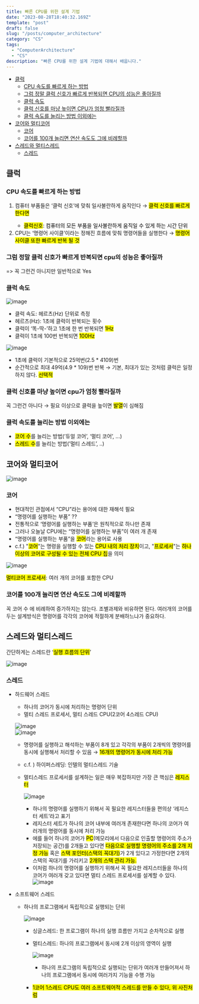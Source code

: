```yaml
---
title: 빠른 CPU를 위한 설계 기법
date: "2023-08-28T18:40:32.169Z"
template: "post"
draft: false
slug: "/posts/computer_architecture"
category: "CS"
tags:
  - "ComputerArchitecture"
  - "CS"
description: "빠른 CPU를 위한 설계 기법에 대해서 배웁니다."
---
```


- [클럭](#클럭)
  - [CPU 속도를 빠르게 하는 방법](#cpu-속도를-빠르게-하는-방법)
  - [그럼 정말 클럭 신호가 빠르게 반복되면 CPU의 성능은 좋아질까](#그럼-정말-클럭-신호가-빠르게-반복되면-cpu의-성능은-좋아질까)
  - [클럭 속도](#클럭-속도)
  - [클럭 신호를 마냥 높이면 CPU가 엄청 빨라질까](#클럭-신호를-마냥-높이면-cpu가-엄청-빨라질까)
  - [클럭 속도를 늘리는 방법 이외에는](#클럭-속도를-늘리는-방법-이외에는)
- [코어와 멀티코어](#코어와-멀티코어)
  - [코어](#코어)
  - [코어를 100개 늘리면 연산 속도도 그에 비례할까](#코어를-100개-늘리면-연산-속도도-그에-비례할까)
- [스레드와 멀티스레드](#스레드와-멀티스레드)
  - [스레드](#스레드)

## 클럭

### CPU 속도를 빠르게 하는 방법

1. 컴퓨터 부품들은 ‘클럭 신호’에 맞춰 일사불란하게 움직인다 → <Mark>클럭 신호를 빠르게 한다면
   - <Mark>클럭신호</Mark>: 컴퓨터의 모든 부품을 일사불란하게 움직일 수 있게 하는 시간 단위
2. CPU는 ‘명령어 사이클’이라는 정해진 흐름에 맞춰 명령어들을 실행한다 → <Mark>명령어 사이클 또한 빠르게 반복 될 것

### 그럼 정말 클럭 신호가 빠르게 반복되면 cpu의 성능은 좋아질까

=> 꼭 그런건 아니지만 일반적으로 Yes

### 클럭 속도

![image](https://github.com/dltlaos11/CodeSolving/assets/74396128/dc0f7a32-f81b-4783-8de0-baf8fba14125)

- 클럭 속도: 헤르츠(Hz) 단위로 측정
- 헤르츠(Hz): 1초에 클럭이 반복되는 횟수
- 클럭이 ‘똑-딱-’하고 1초에 한 번 반복되면 <Mark>1Hz
- 클럭이 1초에 100번 반복되면 <Mark>100Hz

![image](https://github.com/dltlaos11/CodeSolving/assets/74396128/8eff3334-daf7-4a88-81d6-cc26dddb65e7)

- 1초에 클럭이 기본적으로 25억번(2.5 \* 4109)번
- 순간적으로 최대 49억(4.9 \* 109)번 반복 → 기본, 최대가 있는 것처럼 클럭은 일정하지 않다. <Mark>선택적

### 클럭 신호를 마냥 높이면 cpu가 엄청 빨라질까

꼭 그런건 아니다 → 필요 이상으로 클럭을 높이면 <Mark>발열</Mark>이 심해짐

### 클럭 속도를 늘리는 방법 이외에는

- <Mark>코어 수</Mark>를 늘리는 방법(’듀얼 코어’, ‘멀티 코어’, …)
- <Mark>스레드 수</Mark>를 늘리는 방법(’멀티 스레드’, ..)

## 코어와 멀티코어

![image](https://github.com/dltlaos11/CodeSolving/assets/74396128/8f712274-8871-42fd-8dc4-3c83a23e787e)

### 코어

- 현대적인 관점에서 “CPU”라는 용어에 대한 재해석 필요
- “명령어를 실행하는 부품” ??
- 전통적으로 ‘명령어를 실행하는 부품’은 원칙적으로 하나만 존재
- 그러나 오늘날 CPU에는 “명령어를 실행하는 부품”이 여러 개 존재
- “명령어를 실행하는 부품”을 <Mark>코어</Mark>라는 용어로 사용
- c.f.) "<Mark>코어</Mark>"는 명령을 실행할 수 있는 <Mark>CPU 내의 처리 장치</Mark>이고, "<Mark>프로세서</Mark>"는 <Mark>하나 이상의 코어로 구성될 수 있는 전체 CPU 칩</Mark>을 의미

![image](https://github.com/dltlaos11/CodeSolving/assets/74396128/b972b6ed-baac-4db2-8e66-c120a2976590)

<Mark>멀티코어 프로세서</Mark>: 여러 개의 코어를 포함한 CPU

### 코어를 100개 늘리면 연산 속도도 그에 비례할까

꼭 코어 수 에 비례하여 증가하지는 않는다. 조별과제와 비유하면 된다.
여러개의 코어를 두는 설계방식은 명령어를 각각의 코어에 적절하게 분배하느냐가 중요하다.

## 스레드와 멀티스레드

간단하게는 스레드란 ‘<Mark>실행 흐름의 단위</Mark>’

![image](https://github.com/dltlaos11/CodeSolving/assets/74396128/cc9f3e19-a283-400c-8e12-b93a4e0eb318)

### 스레드

- 하드웨어 스레드

  - 하나의 코어가 동시에 처리하는 명령어 단위
  - 멀티 스레드 프로세서, 멀티 스레드 CPU(2코어 4스레드 CPU)

  ![image](https://github.com/dltlaos11/CodeSolving/assets/74396128/81171e90-9971-4aae-80aa-637bc67394b4)
  </br>
  ![image](https://github.com/dltlaos11/CodeSolving/assets/74396128/0c522fd1-f30b-4294-9407-61d8c67fdc14)

  - 명령어를 실행하고 해석하는 부품이 8개 있고 각각의 부품이 2개씩의 명령어를 동시에 실행해서 처리할 수 있음 → <Mark>16개의 명령어가 동시에 처리 가능
  - c.f. ) 하이퍼스레딩: 인텔의 멀티스레드 기술
  - 멀티스레드 프로세서를 설계하는 일은 매우 복잡하지만 가장 큰 핵심은 <Mark>레지스터

    ![image](https://github.com/dltlaos11/CodeSolving/assets/74396128/d0663fd6-3ce2-424e-8bb5-6cc1be81bca4)

    - 하나의 명령어를 실행하기 위해서 꼭 필요한 레지스터들을 편의상 ‘레지스터 세트’라고 표기
    - 레지스터 세트가 하나의 코어 내부에 여러개 존재한다면 하나의 코어가 여러개의 명령어를 동시에 처리 가능
    - 에를 들어 하나의 코어가 <Mark>PC</Mark>(메모리에서 다음으로 인출할 명령어의 주소가 저장되는 공간)를 2개들고 있다면 <Mark>다음으로 실행할 명령어의 주소를 2개 지정 가능</Mark> 혹은 <Mark>스택 포인터(스택의 꼭대기)</Mark>가 2개 있다고 가정한다면 2개의 스택의 꼭대기를 가리키고 <Mark>2개의 스택 관리 가능.
    - 이처럼 하나의 명령어를 실행하기 위해서 꼭 필요한 레지스터들을 하나의 코어가 여러개 갖고 있다면 멀티 스레드 프로세서를 설계할 수 있다.
      ![image](https://github.com/dltlaos11/CodeSolving/assets/74396128/7ce18bfb-bb36-458d-81c5-5e901badf598)

- 소프트웨어 스레드

  - 하나의 프로그램에서 독립적으로 실행되는 단위

    ![image](https://github.com/dltlaos11/CodeSolving/assets/74396128/7866cfe4-bf27-4b88-93f2-2e33c9472c5c)

    - 싱글스레드: 한 프로그램이 하나의 실행 흐름만 가지고 순차적으로 실행
    - 멀티스레드: 하나의 프로그램에서 동시에 2개 이상의 영역이 실행

      ![image](https://github.com/dltlaos11/CodeSolving/assets/74396128/85158dd1-ca4e-486e-bf50-9f2c4b7528b1)

      - 하나의 프로그램의 독립적으로 실행되는 단위가 여러개 만들어져서 하나의 프로그램에서 동시에 여러가지 기능을 수행 가능

    - <Mark>1코어 1스레드 CPU도 여러 소프트웨어적 스레드를 만들 수 있다, 위 사진처럼

